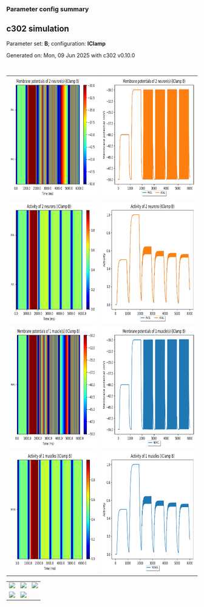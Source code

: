 ### Parameter config summary 
<h2>c302 simulation</h2>
<p>Parameter set: <b>B</b>; configuration: <b>IClamp</b></p>
<p>Generated on: Mon, 09 Jun 2025 with c302 v0.10.0</p><br/>
<table>

<tr>
  <td><a href="images/neurons_B_IClamp.png"><img alt=" " src="images/neurons_B_IClamp.png" height="320"/></a></td>
  <td><a href="images/traces_neuron_IClamp_B.png"><img alt=" " src="images/traces_neuron_IClamp_B.png" height="320"/></a></td>
</tr>

<tr>
  <td><a href="images/neuron_activity_B_IClamp.png"><img alt=" " src="images/neuron_activity_B_IClamp.png" height="320"/></a></td>
  <td><a href="images/traces_neuron_activity_IClamp_B.png"><img alt=" " src="images/traces_neuron_activity_IClamp_B.png" height="320"/></a></td>
</tr>

<tr>
  <td><a href="images/muscles_B_IClamp.png"><img alt=" " src="images/muscles_B_IClamp.png" height="320"/></a></td>
  <td><a href="images/traces_muscles_IClamp_B.png"><img alt=" " src="images/traces_muscles_IClamp_B.png" height="320"/></a></td>
</tr>

<tr>
  <td><a href="images/muscle_activity_B_IClamp.png"><img alt=" " src="images/muscle_activity_B_IClamp.png" height="320"/></a></td>
  <td><a href="images/traces_muscles_activity_IClamp_B.png"><img alt=" " src="images/traces_muscles_activity_IClamp_B.png" height="320"/></a></td>
</tr>
</table>
<table>

<tr><td><a href="images/c302_B_IClamp_exc_to_neurons.png"><img alt=" " src="images/c302_B_IClamp_exc_to_neurons.png" height="320"/></a></td>

  <td><a href="images/c302_B_IClamp_inh_to_neurons.png"><img alt=" " src="images/c302_B_IClamp_inh_to_neurons.png" height="320"/></a></td>

  <td><a href="images/c302_B_IClamp_elec_neurons_neurons.png"><img alt=" " src="images/c302_B_IClamp_elec_neurons_neurons.png" height="320"/></a></td></tr>

<tr><td><a href="images/c302_B_IClamp_exc_to_muscles.png"><img alt=" " src="images/c302_B_IClamp_exc_to_muscles.png" height="320"/></a></td>

  <td><a href="images/c302_B_IClamp_inh_to_muscles.png"><img alt=" " src="images/c302_B_IClamp_inh_to_muscles.png" height="320"/></a></td></tr>
</table>
